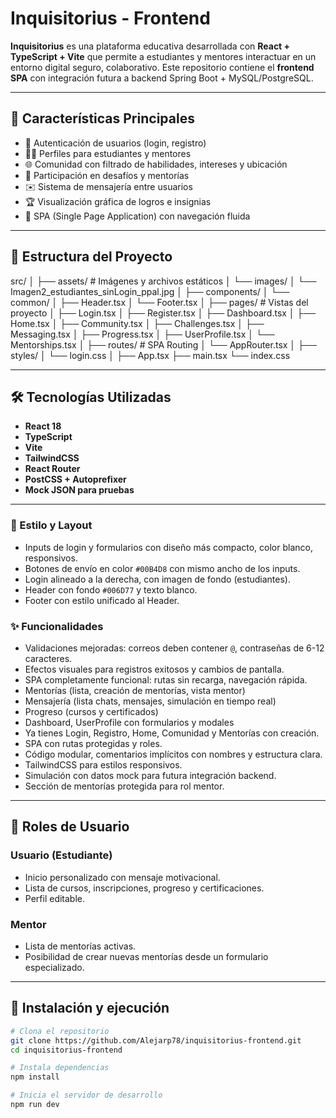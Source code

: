 # Inquisitorius - Frontend


**Inquisitorius** es una plataforma educativa desarrollada con **React + TypeScript + Vite** que permite a estudiantes y mentores interactuar en un entorno digital seguro, colaborativo. Este repositorio contiene el **frontend SPA** con integración futura a backend Spring Boot + MySQL/PostgreSQL.

---

## 📌 Características Principales

- 🧠 Autenticación de usuarios (login, registro)
- 🧑‍🏫 Perfiles para estudiantes y mentores
- 🌐 Comunidad con filtrado de habilidades, intereses y ubicación
- 🎯 Participación en desafíos y mentorías
- ✉️ Sistema de mensajería entre usuarios
- 🏆 Visualización gráfica de logros e insignias
- 🧭 SPA (Single Page Application) con navegación fluida

---

## 📁 Estructura del Proyecto

src/
│
├── assets/ # Imágenes y archivos estáticos
│ └── images/
│ └── Imagen2_estudiantes_sinLogin_ppal.jpg
│
├── components/
│ └── common/
│ ├── Header.tsx
│ └── Footer.tsx
│
├── pages/ # Vistas del proyecto
│ ├── Login.tsx
│ ├── Register.tsx
│ ├── Dashboard.tsx
│ ├── Home.tsx
│ ├── Community.tsx
│ ├── Challenges.tsx
│ ├── Messaging.tsx
│ ├── Progress.tsx
│ ├── UserProfile.tsx
│ └── Mentorships.tsx
│
├── routes/ # SPA Routing
│ └── AppRouter.tsx
│
├── styles/
│ └── login.css
│
├── App.tsx
├── main.tsx
└── index.css

---

## 🛠️ Tecnologías Utilizadas

- **React 18**
- **TypeScript**
- **Vite**
- **TailwindCSS**
- **React Router**
- **PostCSS + Autoprefixer**
- **Mock JSON para pruebas**

---

### 🔧 Estilo y Layout
- Inputs de login y formularios con diseño más compacto, color blanco, responsivos.
- Botones de envío en color `#00B4D8` con mismo ancho de los inputs.
- Login alineado a la derecha, con imagen de fondo (estudiantes).
- Header con fondo `#006D77` y texto blanco.
- Footer con estilo unificado al Header.

### ✨ Funcionalidades
- Validaciones mejoradas: correos deben contener `@`, contraseñas de 6-12 caracteres.
- Efectos visuales para registros exitosos y cambios de pantalla.
- SPA completamente funcional: rutas sin recarga, navegación rápida.
- Mentorías (lista, creación de mentorías, vista mentor)
- Mensajería (lista chats, mensajes, simulación en tiempo real)
- Progreso (cursos y certificados)
- Dashboard, UserProfile con formularios y modales
- Ya tienes Login, Registro, Home, Comunidad y Mentorías con creación.
- SPA con rutas protegidas y roles.
- Código modular, comentarios implícitos con nombres y estructura clara.
- TailwindCSS para estilos responsivos.
- Simulación con datos mock para futura integración backend.
- Sección de mentorías protegida para rol mentor.

---

## 🔐 Roles de Usuario

### Usuario (Estudiante)
- Inicio personalizado con mensaje motivacional.
- Lista de cursos, inscripciones, progreso y certificaciones.
- Perfil editable.

### Mentor
- Lista de mentorías activas.
- Posibilidad de crear nuevas mentorías desde un formulario especializado.

---

## 🚀 Instalación y ejecución

```bash
# Clona el repositorio
git clone https://github.com/Alejarp78/inquisitorius-frontend.git
cd inquisitorius-frontend

# Instala dependencias
npm install

# Inicia el servidor de desarrollo
npm run dev



